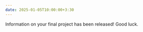 ```yaml
---
date: 2025-01-05T10:00:00+3:30
---
```

Information on your final project has been released! Good luck.


